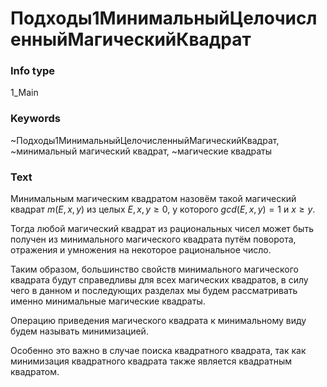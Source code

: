 # Подходы1МинимальныйЦелочисленныйМагическийКвадрат
### Info type
1_Main
### Keywords
~Подходы1МинимальныйЦелочисленныйМагическийКвадрат, ~минимальный магический квадрат, ~магические квадраты
### Text
Минимальным магическим квадратом назовём такой магический квадрат $m(E, x, y)$ из целых $E, x, y ≥ 0$, у которого $gcd(E, x, y) = 1$ и $x ≥ y$.

Тогда любой магический квадрат из рациональных чисел может быть получен из минимального магического квадрата путём поворота, отражения и умножения на некоторое рациональное число.

Таким образом, большинство свойств минимального магического квадрата будут справедливы для всех магических квадратов, в силу чего в данном и последующих разделах мы будем рассматривать именно минимальные магические квадраты.

Операцию приведения магического квадрата к минимальному виду будем называть минимизацией.

Особенно это важно в случае поиска квадратного квадрата, так как минимизация квадратного квадрата также является квадратным квадратом.
```

